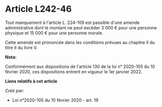 # Article L242-46

Tout manquement à l'article L. 224-109 est passible d'une amende administrative dont le montant ne peut excéder 3 000 € pour
une personne physique et 15 000 € pour une personne morale.

Cette amende est prononcée dans les conditions prévues au chapitre II du titre II du livre V.

**Nota:**

Conformément aux dispositions de l'article 130 de la loi n° 2020-105 du 10 février 2020, ces dispositions entrent en vigueur
le 1er janvier 2022.

**Liens relatifs à cet article**

_Créé par_:

  - Loi n°2020-105 du 10 février 2020 - art. 19
